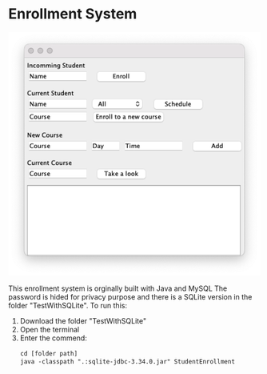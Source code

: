 # Enrollment System

![Window screenshot](ScreenShot.png)

This enrollment system is orginally built with Java and MySQL The password is hided for privacy purpose and there is a SQLite version in the folder "TestWithSQLite". To run this:

1. Download the folder "TestWithSQLite"
2. Open the terminal
3. Enter the commend:
    ```
    cd [folder path]
    java -classpath ".:sqlite-jdbc-3.34.0.jar" StudentEnrollment
    ```